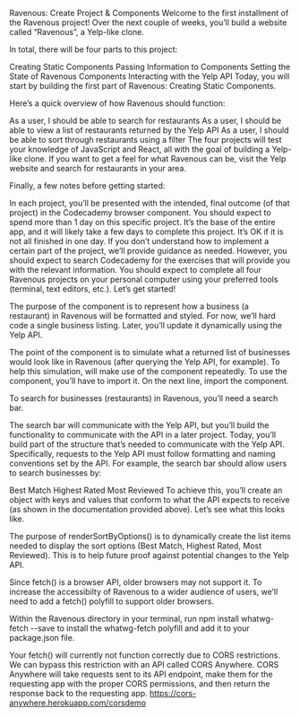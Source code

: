 Ravenous: Create Project & Components
Welcome to the first installment of the Ravenous project! Over the next couple of weeks, you’ll build a website called “Ravenous”, a Yelp-like clone.

In total, there will be four parts to this project:

Creating Static Components
Passing Information to Components
Setting the State of Ravenous Components
Interacting with the Yelp API
Today, you will start by building the first part of Ravenous: Creating Static Components.

Here’s a quick overview of how Ravenous should function:

As a user, I should be able to search for restaurants
As a user, I should be able to view a list of restaurants returned by the Yelp API
As a user, I should be able to sort through restaurants using a filter
The four projects will test your knowledge of JavaScript and React, all with the goal of building a Yelp-like clone. If you want to get a feel for what Ravenous can be, visit the Yelp website and search for restaurants in your area.

Finally, a few notes before getting started:

In each project, you’ll be presented with the intended, final outcome (of that project) in the Codecademy browser component.
You should expect to spend more than 1 day on this specific project. It’s the base of the entire app, and it will likely take a few days to complete this project. It’s OK if it is not all finished in one day.
If you don’t understand how to implement a certain part of the project, we’ll provide guidance as needed. However, you should expect to search Codecademy for the exercises that will provide you with the relevant information.
You should expect to complete all four Ravenous projects on your personal computer using your preferred tools (terminal, text editors, etc.).
Let’s get started!

The purpose of the <Business /> component is to represent how a business (a restaurant) in Ravenous will be formatted and styled. For now, we’ll hard code a single business listing. Later, you’ll update it dynamically using the Yelp API.

The point of the <BusinessList /> component is to simulate what a returned list of businesses would look like in Ravenous (after querying the Yelp API, for example). To help this simulation, <BusinessList /> will make use of the <Business /> component repeatedly. To use the <Business /> component, you’ll have to import it. On the next line, import the <Business /> component.

To search for businesses (restaurants) in Ravenous, you’ll need a search bar.


The search bar will communicate with the Yelp API, but you’ll build the functionality to communicate with the API in a later project. Today, you’ll build part of the structure that’s needed to communicate with the Yelp API. Specifically, requests to the Yelp API must follow formatting and naming conventions set by the API. For example, the search bar should allow users to search businesses by:

Best Match
Highest Rated
Most Reviewed
To achieve this, you’ll create an object with keys and values that conform to what the API expects to receive (as shown in the documentation provided above). Let’s see what this looks like.


The purpose of renderSortByOptions() is to dynamically create the list items needed to display the sort options (Best Match, Highest Rated, Most Reviewed). This is to help future proof against potential changes to the Yelp API.

Since fetch() is a browser API, older browsers may not support it. To increase the accessibilty of Ravenous to a wider audience of users, we’ll need to add a fetch() polyfill to support older browsers.

Within the Ravenous directory in your terminal, run npm install whatwg-fetch --save to install the whatwg-fetch polyfill and add it to your package.json file.


Your fetch() will currently not function correctly due to CORS restrictions.
We can bypass this restriction with an API called CORS Anywhere. CORS Anywhere will take requests sent to its API endpoint, make them for the requesting app with the proper CORS permissions, and then return the response back to the requesting app.
https://cors-anywhere.herokuapp.com/corsdemo